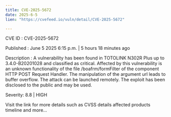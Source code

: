 ```yaml
---
title: CVE-2025-5672
date: 2025-6-5
lien: "https://cvefeed.io/vuln/detail/CVE-2025-5672"

---
```


CVE ID : CVE-2025-5672

Published :  June 5
2025
6:15 p.m. | 5 hours
18 minutes ago

Description : A vulnerability has been found in TOTOLINK N302R Plus up to 3.4.0-B20201028 and classified as critical. Affected by this vulnerability is an unknown functionality of the file /boafrm/formFilter of the component HTTP POST Request Handler. The manipulation of the argument url leads to buffer overflow. The attack can be launched remotely. The exploit has been disclosed to the public and may be used.

Severity: 8.8 | HIGH

Visit the link for more details
such as CVSS details
affected products
timeline
and more...
